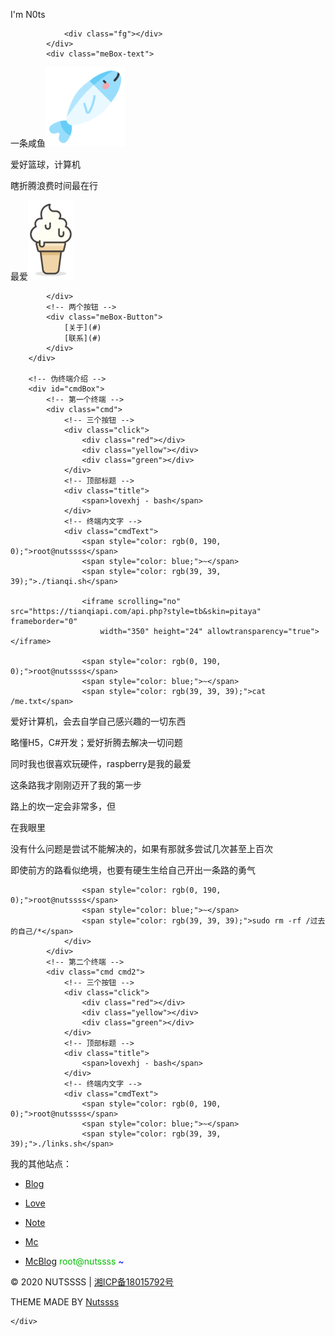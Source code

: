 <!DOCTYPE html>
<html lang="en">

<head>
    <meta charset="UTF-8">
    <meta name="viewport"
        content="width=device-width,initial-scale=1.0,maximum-scale=1.0,minimum-scale=1.0,user-scalable=no">
    <title>这里是网站标题</title>
    <meta name="description"
        content="这里是网站介绍">
    <meta name="keywords" content="这里是网站关键词">
    <link rel="stylesheet" type="text/css" href="./css/FiraCode.css">
    <link rel="stylesheet" type="text/css" href="./css/nutssss.css">
    <link rel="icon" href="./favicon.ico">
</head>

<body>
    <div id="box">
        <!-- 个人资料卡片 -->
        <div class="meBox">
            <!-- 头像 -->
            <div class="headPhoto"></div>
            <!-- 介绍 -->
            <div class="meBox-title">

I'm N0ts

                <div class="fg"></div>
            </div>
            <div class="meBox-text">

一条咸鱼![咸鱼](./img/fish.png)

爱好篮球，计算机

瞎折腾浪费时间最在行

最爱![冰激凌](./img/002.png)

            </div>
            <!-- 两个按钮 -->
            <div class="meBox-Button">
                [关于](#)
                [联系](#)
            </div>
        </div>

        <!-- 伪终端介绍 -->
        <div id="cmdBox">
            <!-- 第一个终端 -->
            <div class="cmd">
                <!-- 三个按钮 -->
                <div class="click">
                    <div class="red"></div>
                    <div class="yellow"></div>
                    <div class="green"></div>
                </div>
                <!-- 顶部标题 -->
                <div class="title">
                    <span>lovexhj - bash</span>
                </div>
                <!-- 终端内文字 -->
                <div class="cmdText">
                    <span style="color: rgb(0, 190, 0);">root@nutssss</span>
                    <span style="color: blue;">~</span>
                    <span style="color: rgb(39, 39, 39);">./tianqi.sh</span>

                    <iframe scrolling="no" src="https://tianqiapi.com/api.php?style=tb&skin=pitaya" frameborder="0"
                        width="350" height="24" allowtransparency="true"></iframe>

                    <span style="color: rgb(0, 190, 0);">root@nutssss</span>
                    <span style="color: blue;">~</span>
                    <span style="color: rgb(39, 39, 39);">cat /me.txt</span>

爱好计算机，会去自学自己感兴趣的一切东西

略懂H5，C#开发；爱好折腾去解决一切问题

同时我也很喜欢玩硬件，raspberry是我的最爱

这条路我才刚刚迈开了我的第一步

路上的坎一定会非常多，但

在我眼里

没有什么问题是尝试不能解决的，如果有那就多尝试几次甚至上百次

即使前方的路看似绝境，也要有硬生生给自己开出一条路的勇气

                    <span style="color: rgb(0, 190, 0);">root@nutssss</span>
                    <span style="color: blue;">~</span>
                    <span style="color: rgb(39, 39, 39);">sudo rm -rf /过去的自己/*</span>
                </div>
            </div>
            <!-- 第二个终端 -->
            <div class="cmd cmd2">
                <!-- 三个按钮 -->
                <div class="click">
                    <div class="red"></div>
                    <div class="yellow"></div>
                    <div class="green"></div>
                </div>
                <!-- 顶部标题 -->
                <div class="title">
                    <span>lovexhj - bash</span>
                </div>
                <!-- 终端内文字 -->
                <div class="cmdText">
                    <span style="color: rgb(0, 190, 0);">root@nutssss</span>
                    <span style="color: blue;">~</span>
                    <span style="color: rgb(39, 39, 39);">./links.sh</span>

我的其他站点：

*   [Blog](https://blog.nutssss.cn/)
*   [Love](https://lovexhj.cn/)
*   [Note](https://note.nutssss.cn/)
*   [Mc](https://mc.nutssss.cn/)
*   [McBlog](https://mc.nutssss.cn/blog/)
                    <span style="color: rgb(0, 190, 0);">root@nutssss</span>
                    <span style="color: blue;">~</span>
                </div>
            </div>
        </div>
    </div>

    <!-- 页脚 -->
    <div id="footer">

© 2020 NUTSSSS | [湘ICP备18015792号](http://beian.miit.gov.cn)

THEME MADE BY [Nutssss](https://nutssss.cn/)

    </div>
</body>

</html>